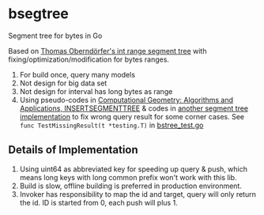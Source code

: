 # bsegtree
Segment tree for bytes in Go

Based on [Thomas Oberndörfer's int range segment tree](https://github.com/toberndo/go-stree) with fixing/optimization/modification for bytes ranges.

1. For build once, query many models
2. Not design for big data set
3. Not design for interval has long bytes as range
4. Using pseudo-codes in [Computational Geometry: Algorithms and Applications, INSERTSEGMENTTREE](http://www.cs.uu.nl/geobook/pseudo.pdf) &
codes in [another segment tree implementation](https://github.com/seppestas/go-segtree) to fix
wrong query result for some corner cases. See `func TestMissingResult(t *testing.T)` in [bstree_test.go](bstree_test.go)

## Details of Implementation

1. Using uint64 as abbreviated key for speeding up query & push, which means long keys with long common prefix won't work with this lib.
2. Build is slow, offline building is preferred in production environment.
3. Invoker has responsibility to map the id and target, query will only return the id. ID is started from 0, each push will plus 1.
